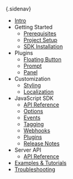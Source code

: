 {.sidenav}
- [Intro](/docs/introduction)
- Getting Started
    - [Prerequisites](/docs/prerequisites)
    - [Project Setup](/docs/project-setup)
    - [SDK Installation](/docs/sdk-installation)
- Plugins
    - [Floating Button](/docs/floating-button)
    - [Prompt](/docs/prompt)
    - [Panel](/docs/panel)
- Customization
    - [Styling](/docs/styling)
    - [Localization](/docs/localization)
- JavaScript SDK
    - [API Reference](/docs/sdk-api)
    - [Options](/docs/sdk-options)
    - [Events](/docs/sdk-events)
    - [Tagging](/docs/tagging)
    - [Webhooks](/docs/sdk-webhooks)
    - [Plugins](/docs/sdk-plugins)
    - [Release Notes](/docs/sdk-release-notes)
- Server API
    - [API Reference](https://notimatica.api-docs.io/)
- [Examples & Tutorials](/docs/examples)
- [Troubleshooting](/docs/troubleshooting-common)
<!-- 
    - CMS Modules
    - [WordPress](/docs/wordpress)
    - [Drupal](/docs/dupal)
    - [Joomla](/docs/joomla)
    - [Ghost](/docs/ghost)
-->